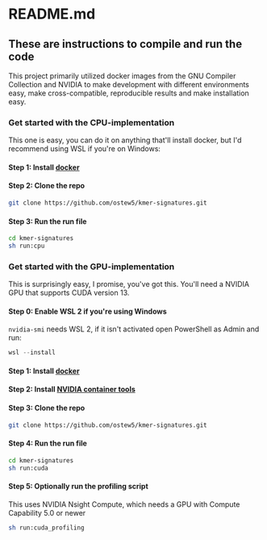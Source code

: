 # README.md

## These are instructions to compile and run the code

This project primarily utilized docker images from the GNU Compiler Collection and NVIDIA to make development with different environments easy, make cross-compatible, reproducible results and make installation easy.

### Get started with the CPU-implementation

This one is easy, you can do it on anything that'll install docker, but I'd recommend using WSL if you're on Windows:

#### Step 1: Install [docker](https://www.docker.com/)

#### Step 2: Clone the repo

```bash
git clone https://github.com/ostew5/kmer-signatures.git
```

#### Step 3: Run the run file

```bash
cd kmer-signatures
sh run:cpu
```

### Get started with the GPU-implementation

This is surprisingly easy, I promise, you've got this. You'll need a NVIDIA GPU that supports CUDA version 13.

#### Step 0: Enable WSL 2 if you're using Windows

`nvidia-smi` needs WSL 2, if it isn't activated open PowerShell as Admin and run:

```powershell
wsl --install
```

#### Step 1: Install [docker](https://www.docker.com/)

#### Step 2: Install [NVIDIA container tools](https://docs.nvidia.com/datacenter/cloud-native/container-toolkit/latest/install-guide.html)

#### Step 3: Clone the repo

```bash
git clone https://github.com/ostew5/kmer-signatures.git
```

#### Step 4: Run the run file

```bash
cd kmer-signatures
sh run:cuda
```

#### Step 5: Optionally run the profiling script

This uses NVIDIA Nsight Compute, which needs a GPU with Compute Capability 5.0 or newer

```bash
sh run:cuda_profiling
```

